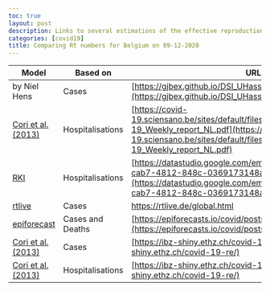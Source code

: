 ```yaml
---
toc: true
layout: post
description: Links to several estimations of the effective reproduction number for COVID-19 in Belgium
categories: [covid19]
title: Comparing Rt numbers for Belgium on 09-12-2020
---
```



|Model|Based on|URL|Rt|Date|
|-----|--------|---|--|-------|
|by Niel Hens|Cases|[https://gjbex.github.io/DSI_UHasselt_covid_dashboard/](https://gjbex.github.io/DSI_UHasselt_covid_dashboard/)|0.96|5/12/20|
|[Cori et al. (2013)](https://academic.oup.com/aje/article/178/9/1505/89262)|Hospitalisations|[https://covid-19.sciensano.be/sites/default/files/Covid19/COVID-19_Weekly_report_NL.pdf](https://covid-19.sciensano.be/sites/default/files/Covid19/COVID-19_Weekly_report_NL.pdf)|0.798|27/11/20 till 3/12/20|
|[RKI](https://staff.math.su.se/hoehle/blog/2020/04/15/effectiveR0.html)|Hospitalisations|[https://datastudio.google.com/embed/u/0/reporting/c14a5cfc-cab7-4812-848c-0369173148ab/page/ZwmOB](https://datastudio.google.com/embed/u/0/reporting/c14a5cfc-cab7-4812-848c-0369173148ab/page/ZwmOB)|0.97|9/12|
|[rtlive](https://rtlive.de/global.html#faqModal)|Cases|https://rtlive.de/global.html|0.80|
|[epiforecast](https://epiforecasts.io/covid/methods)|Cases and Deaths|[https://epiforecasts.io/covid/posts/national/belgium/](https://epiforecasts.io/covid/posts/national/belgium/)|0.5|2020-12-07|
|[Cori et al. (2013)](https://ibz-shiny.ethz.ch/covid-19-re/methods.pdf)|Cases|[https://ibz-shiny.ethz.ch/covid-19-re/](https://ibz-shiny.ethz.ch/covid-19-re/)|1.01|2020-11-24|
|[Cori et al. (2013)](https://ibz-shiny.ethz.ch/covid-19-re/methods.pdf)|Hospitalisations|[https://ibz-shiny.ethz.ch/covid-19-re/](https://ibz-shiny.ethz.ch/covid-19-re/)|0.84|2020-11-24|

